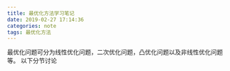 ```yaml
---
title: 最优化方法学习笔记
date: 2019-02-27 17:14:36
categories: note
tags: 最优化方法
---
```

最优化问题可分为线性优化问题，二次优化问题，凸优化问题以及非线性优化问题等。 
以下分节讨论
<!--more-->

